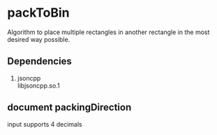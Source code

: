 # packToBin
Algorithm to place multiple rectangles in another rectangle in the most desired way possible. 

## Dependencies
1. jsoncpp  
libjsoncpp.so.1


## document packingDirection


input supports 4 decimals